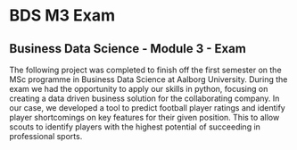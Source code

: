# BDS M3 Exam

## Business Data Science - Module 3 - Exam

The following project was completed to finish off the first semester on the MSc programme in Business Data Science at Aalborg University. During the exam we had the opportunity to apply our skills in python, focusing on creating a data driven business solution for the collaborating company. In our case, we developed a tool to predict football player ratings and identify player shortcomings on key features for their given position. This to allow scouts to identify players with the highest potential of succeeding in professional sports.
